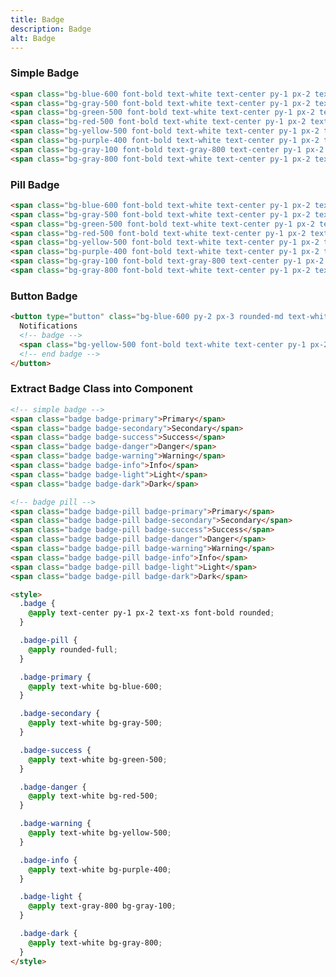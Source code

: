 ```yaml
---
title: Badge
description: Badge
alt: Badge
---
```


<h3 class="section-header">Simple Badge</h3>

<base-snippet>

  <template v-slot:preview>
    <div class="p-2 space-y-2">
      <span class="bg-blue-600 font-bold text-white text-center py-1 px-2 text-xs rounded">Primary</span>
      <span class="bg-gray-500 font-bold text-white text-center py-1 px-2 text-xs rounded">Secondary</span>
      <span class="bg-green-500 font-bold text-white text-center py-1 px-2 text-xs rounded">Success</span>
      <span class="bg-red-500 font-bold text-white text-center py-1 px-2 text-xs rounded">Danger</span>
      <span class="bg-yellow-500 font-bold text-white text-center py-1 px-2 text-xs rounded">Warning</span>
      <span class="bg-purple-400 font-bold text-white text-center py-1 px-2 text-xs rounded">Info</span>
      <span class="bg-gray-100 font-bold text-gray-800 text-center py-1 px-2 text-xs rounded">Light</span>
      <span class="bg-gray-800 font-bold text-white text-center py-1 px-2 text-xs rounded">Dark</span>
    </div>
  </template>

  <!-- snippet -->

  ```html
  <span class="bg-blue-600 font-bold text-white text-center py-1 px-2 text-xs rounded">Primary</span>
  <span class="bg-gray-500 font-bold text-white text-center py-1 px-2 text-xs rounded">Secondary</span>
  <span class="bg-green-500 font-bold text-white text-center py-1 px-2 text-xs rounded">Success</span>
  <span class="bg-red-500 font-bold text-white text-center py-1 px-2 text-xs rounded">Danger</span>
  <span class="bg-yellow-500 font-bold text-white text-center py-1 px-2 text-xs rounded">Warning</span>
  <span class="bg-purple-400 font-bold text-white text-center py-1 px-2 text-xs rounded">Info</span>
  <span class="bg-gray-100 font-bold text-gray-800 text-center py-1 px-2 text-xs rounded">Light</span>
  <span class="bg-gray-800 font-bold text-white text-center py-1 px-2 text-xs rounded">Dark</span>
  ```

  <!-- end snippet -->

  <template v-slot:source>
    <a class="btn btn-primary btn-lg" href="https://play.tailwindcss.com/Zbrwd49T3v">Live Edit</a>
  </template>

</base-snippet>

<h3 class="section-header">Pill Badge</h3>

<base-snippet>

  <template v-slot:preview>
    <div class="p-2 space-y-2">
      <span class="bg-blue-600 font-bold text-white text-center py-1 px-2 text-xs rounded-full">Primary</span>
      <span class="bg-gray-500 font-bold text-white text-center py-1 px-2 text-xs rounded-full">Secondary</span>
      <span class="bg-green-500 font-bold text-white text-center py-1 px-2 text-xs rounded-full">Success</span>
      <span class="bg-red-500 font-bold text-white text-center py-1 px-2 text-xs rounded-full">Danger</span>
      <span class="bg-yellow-500 font-bold text-white text-center py-1 px-2 text-xs rounded-full">Warning</span>
      <span class="bg-purple-400 font-bold text-white text-center py-1 px-2 text-xs rounded-full">Info</span>
      <span class="bg-gray-100 font-bold text-gray-800 text-center py-1 px-2 text-xs rounded-full">Light</span>
      <span class="bg-gray-800 font-bold text-white text-center py-1 px-2 text-xs rounded-full">Dark</span>
    </div>
  </template>

  <!-- snippet -->

  ```html
  <span class="bg-blue-600 font-bold text-white text-center py-1 px-2 text-xs rounded-full">Primary</span>
  <span class="bg-gray-500 font-bold text-white text-center py-1 px-2 text-xs rounded-full">Secondary</span>
  <span class="bg-green-500 font-bold text-white text-center py-1 px-2 text-xs rounded-full">Success</span>
  <span class="bg-red-500 font-bold text-white text-center py-1 px-2 text-xs rounded-full">Danger</span>
  <span class="bg-yellow-500 font-bold text-white text-center py-1 px-2 text-xs rounded-full">Warning</span>
  <span class="bg-purple-400 font-bold text-white text-center py-1 px-2 text-xs rounded-full">Info</span>
  <span class="bg-gray-100 font-bold text-gray-800 text-center py-1 px-2 text-xs rounded-full">Light</span>
  <span class="bg-gray-800 font-bold text-white text-center py-1 px-2 text-xs rounded-full">Dark</span>
  ```

  <!-- end snippet -->

  <template v-slot:source>
    <a class="btn btn-primary btn-lg" href="https://play.tailwindcss.com/Zbrwd49T3v">Live Edit</a>
  </template>

</base-snippet>

<h3 class="section-header">Button Badge</h3>

<base-snippet>

  <template v-slot:preview>
    <div>
      <button type="button" class="bg-blue-600 py-2 px-3 rounded-md text-white">
        Notifications
        <!-- badge -->
        <span class="bg-yellow-500 font-bold text-white text-center py-1 px-2 text-xs rounded">4</span>
        <!-- end badge -->
      </button>
    </div>
  </template>

  <!-- snippet -->

  ```html
  <button type="button" class="bg-blue-600 py-2 px-3 rounded-md text-white">
    Notifications
    <!-- badge -->
    <span class="bg-yellow-500 font-bold text-white text-center py-1 px-2 text-xs rounded">4</span>
    <!-- end badge -->
  </button>
  ```

  <!-- end snippet -->

  <template v-slot:source>
    <a class="btn btn-primary btn-lg" href="https://play.tailwindcss.com/Zbrwd49T3v">Live Edit</a>
  </template>

</base-snippet>

<h3 class="section-header">Extract Badge Class into Component</h3>

<base-snippet :disable_preview="true">

  <!-- snippet -->

  ```html
  <!-- simple badge -->
  <span class="badge badge-primary">Primary</span>
  <span class="badge badge-secondary">Secondary</span>
  <span class="badge badge-success">Success</span>
  <span class="badge badge-danger">Danger</span>
  <span class="badge badge-warning">Warning</span>
  <span class="badge badge-info">Info</span>
  <span class="badge badge-light">Light</span>
  <span class="badge badge-dark">Dark</span>

  <!-- badge pill -->
  <span class="badge badge-pill badge-primary">Primary</span>
  <span class="badge badge-pill badge-secondary">Secondary</span>
  <span class="badge badge-pill badge-success">Success</span>
  <span class="badge badge-pill badge-danger">Danger</span>
  <span class="badge badge-pill badge-warning">Warning</span>
  <span class="badge badge-pill badge-info">Info</span>
  <span class="badge badge-pill badge-light">Light</span>
  <span class="badge badge-pill badge-dark">Dark</span>

  <style>
    .badge {
      @apply text-center py-1 px-2 text-xs font-bold rounded;
    }

    .badge-pill {
      @apply rounded-full;
    }

    .badge-primary {
      @apply text-white bg-blue-600;
    }

    .badge-secondary {
      @apply text-white bg-gray-500;
    }

    .badge-success {
      @apply text-white bg-green-500;
    }

    .badge-danger {
      @apply text-white bg-red-500;
    }

    .badge-warning {
      @apply text-white bg-yellow-500;
    }

    .badge-info {
      @apply text-white bg-purple-400;
    }

    .badge-light {
      @apply text-gray-800 bg-gray-100;
    }

    .badge-dark {
      @apply text-white bg-gray-800;
    }
  </style>
  ```

  <!-- end snippet -->

  <template v-slot:source>
    <a class="btn btn-primary btn-lg" href="https://play.tailwindcss.com/Zbrwd49T3v">Live Edit</a>
  </template>

</base-snippet>

<related-ui search_key="button"></related-ui>